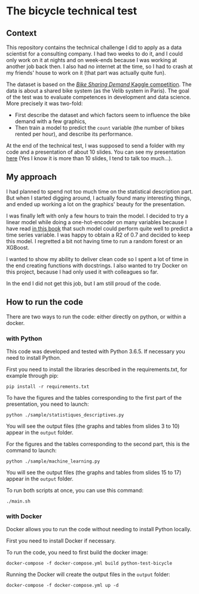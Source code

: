 # The bicycle technical test

## Context

This repository contains the technical challenge I did to apply as a data scientist for a consulting company. I had two weeks to do it, and I could only work on it at nights and on week-ends because I was working at another job back then. I also had no internet at the time, so I had to crash at my friends' house to work on it (that part was actually quite fun).

The dataset is based on the [_Bike Sharing Demand_ Kaggle competition](https://www.kaggle.com/c/bike-sharing-demand). The data is about a shared bike system (as the Velib system in Paris). The goal of the test was to evaluate competences in development and data science. More precisely it was two-fold:
* First describe the dataset and which factors seem to influence the bike demand with a few graphics,
* Then train a model to predict the `count` variable (the number of bikes rented per hour), and describe its performance.

At the end of the technical test, I was supposed to send a folder with my code and a presentation of about 10 slides. You can see my presentation [here](https://github.com/heloisethero/bicyle_technical_test/blob/master/docs/bicycle_exercise_results.pdf) (Yes I know it is more than 10 slides, I tend to talk too much...).

## My approach

I had planned to spend not too much time on the statistical description part. But when I started digging around, I actually found many interesting things, and ended up working a lot on the graphics' beauty for the presentation.

I was finally left with only a few hours to train the model. I decided to try a linear model while doing a one-hot-encoder on many variables because I have read [in this book](https://www.eyrolles.com/Informatique/Livre/data-science-fondamentaux-et-etudes-de-cas-9782212142433/) that such model could perform quite well to predict a time series variable. I was happy to obtain a R2 of 0.7 and decided to keep this model. I regretted a bit not having time to run a random forest or an XGBoost.

I wanted to show my ability to deliver clean code so I spent a lot of time in the end creating functions with docstrings. I also wanted to try Docker on this project, because I had only used it with colleagues so far.

In the end I did not get this job, but I am still proud of the code.

## How to run the code

There are two ways to run the code: either directly on python, or within a docker.

### with Python

This code was developed and tested with Python 3.6.5. If necessary you need to install Python.

First you need to install the libraries described in the requirements.txt, for example through pip:
```
pip install -r requirements.txt
```

To have the figures and the tables corresponding to the first part of the presentation, you need to launch:
```
python ./sample/statistiques_descriptives.py
```
You will see the output files (the graphs and tables from slides 3 to 10) appear in the `output` folder.

For the figures and the tables corresponding to the second part, this is the command to launch:
```
python ./sample/machine_learning.py
```
You will see the output files (the graphs and tables from slides 15 to 17) appear in the `output` folder.

To run both scripts at once, you can use this command:
```
./main.sh
```

### with Docker

Docker allows you to run the code without needing to install Python locally.

First you need to install Docker if necessary.

To run the code, you need to first build the docker image:
```
docker-compose -f docker-compose.yml build python-test-bicycle
```

Running the Docker will create the output files in the `output` folder:
```
docker-compose -f docker-compose.yml up -d
```
